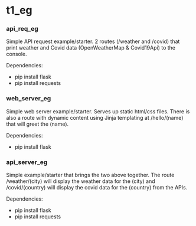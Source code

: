 # t1_eg


### api_req_eg
Simple API request example/starter. 2 routes (/weather and /covid) that print weather and Covid data (OpenWeatherMap & Covid19Api) to the console. 

Dependencies:
- pip install flask
- pip install requests

### web_server_eg
Simple web server example/starter. Serves up static html/css files. There is also a route with dynamic content using Jinja templating at /hello/(name) that will greet the (name).

Dependencies:
- pip install flask

### api_server_eg
Simple example/starter that brings the two above together. The route /weather/(city) will display the weather data for the (city) and /covid/(country) will display the covid data for the (country) from the APIs. 

Dependencies:
- pip install flask
- pip install requests
